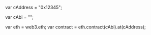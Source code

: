 var cAddress = "0x12345";

var cAbi = "";

var eth = web3.eth;
var contract = eth.contract(cAbi).at(cAddress);
